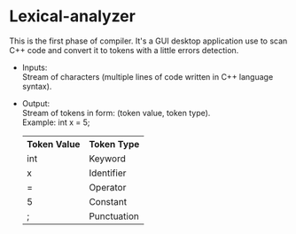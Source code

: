 # Lexical-analyzer
This is the first phase of compiler.
It's a GUI desktop application use to scan C++ code and convert it to tokens with a little errors detection.

- Inputs:
    <br>Stream of characters (multiple lines of code written in C++ language syntax).
  
- Output:
    <br>Stream of tokens in form: (token value, token type). 
  	<br>Example:	int x = 5;
    <table>
	    <tr>
		    <th>Token Value</th>
				<th>Token Type</th>
	    </tr>
			<tr>
				<td>int</td>
				<td>Keyword</td>
			</tr>
			<tr>
				<td>x</td>
				<td>Identifier</td>
			</tr>
			<tr>
				<td>=</td>
				<td>Operator</td>
			</tr>
			<tr>
				<td>5</td>
				<td>Constant</td>
			</tr>
			<tr>
				<td>;</td>
				<td>Punctuation</td>
			</tr>
    </table>
